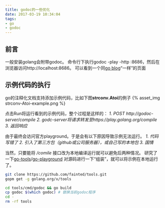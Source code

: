 ```yaml
---
title: godoc的一些优化
date: 2017-03-19 10:34:04
tags:
- go
- godoc
---
```


## 前言
一般安装golang会附带godoc。
命令行下执行godoc -play -http :8686，然后在浏览器访问http://localhost:8686。
可以看到一个同[go blog](https://blog.golang.org)“一样”的页面

## 示例代码的执行
go的注释化文档支持添加示例代码，比如下图**strconv.Atoi**的例子
{% asset_img strconv-Atoi-example.png %}

点击Run将运行看到的示例代码，整个过程是这样的：
*1. POST http://godoc-server/compile*
*2. godc-server将请求转发至https://play.golang.org/compile*
*3. 返回响应*

由于最终会访问官方playground。于是会有以下原因导致示例无法运行。
*1. 代码写错了*
*2. 引入了第三方包（github或公司服务器），或自己写的本地包*
*3. 国情*

当然，只要能将 */comile* 接口改为本地编译运行就可以避免后两种情况。
研究了一下[go-tools](https://github.com/golang/tools)/[go-playground](https://github.com/golang/playground)
对源码进行一下“组装”，就可以将示例在本地运行了。
```sh
git clone https://github.com/fainted/tools.git
gopm get -g golang.org/x/tools

cd tools/cmd/godoc && go build
cp godoc $(which godoc) # 替换当前godoc程序
cd -
rm -rf tools
```
